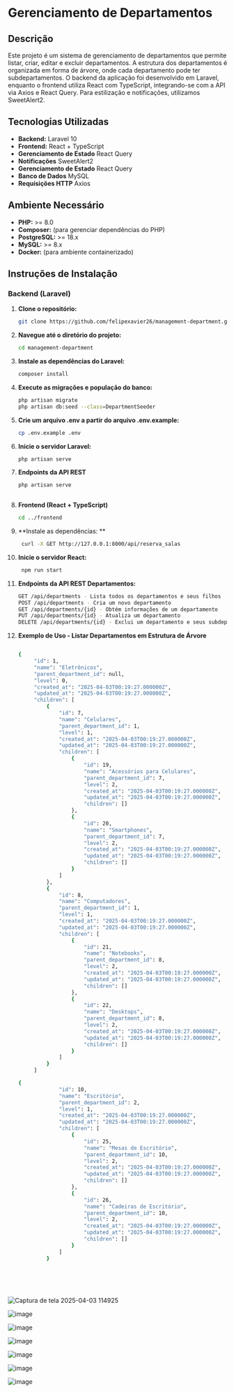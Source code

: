 # Gerenciamento de Departamentos

## Descrição

Este projeto é um sistema de gerenciamento de departamentos que permite listar, criar, editar e excluir departamentos. A estrutura dos departamentos é organizada em forma de árvore, onde cada departamento pode ter subdepartamentos. O backend da aplicação foi desenvolvido em Laravel, enquanto o frontend utiliza React com TypeScript, integrando-se com a API via Axios e React Query. Para estilização e notificações, utilizamos SweetAlert2.

## Tecnologias Utilizadas

- **Backend:** Laravel 10
- **Frontend:** React + TypeScript
- **Gerenciamento de Estado** React Query
- **Notificações** SweetAlert2
- **Gerenciamento de Estado** React Query
- **Banco de Dados** MySQL
- **Requisições HTTP** Axios


## Ambiente Necessário

- **PHP:** >= 8.0 
- **Composer:** (para gerenciar dependências do PHP)
- **PostgreSQL:** >= 18.x
- **MySQL:** >= 8.x
- **Docker:**  (para ambiente containerizado)

## Instruções de Instalação

### Backend (Laravel)

1. **Clone o repositório:**
   ```bash
   git clone https://github.com/felipexavier26/management-department.git

2. **Navegue até o diretório do projeto:**
   ```bash
   cd management-department

3. **Instale as dependências do Laravel:**
   ```bash
   composer install

4. **Execute as migrações e população do banco:**
   ```bash
   php artisan migrate
   php artisan db:seed --class=DepartmentSeeder

5. **Crie um arquivo .env a partir do arquivo .env.example:**
   ```bash
   cp .env.example .env

6. **Inicie o servidor Laravel:**
   ```bash
   php artisan serve

7. **Endpoints da API REST**<br>
    ```bash
   php artisan serve
  
    
8. **Frontend (React + TypeScript)**
   ```bash
   cd ../frontend

9. **Instale as dependências: **
   ```bash
    curl -X GET http://127.0.0.1:8000/api/reserva_salas

9. **Inicie o servidor React:**
   ```bash
    npm run start

1. **Endpoints da API REST Departamentos:**
   ```bash
   GET /api/departments - Lista todos os departamentos e seus filhos
   POST /api/departments - Cria um novo departamento
   GET /api/departments/{id} - Obtém informações de um departamento
   PUT /api/departments/{id} - Atualiza um departamento
   DELETE /api/departments/{id} - Exclui um departamento e seus subdepartamentos

2. **Exemplo de Uso - Listar Departamentos em Estrutura de Árvore**
   ```bash

   {
        "id": 1,
        "name": "Eletrônicos",
        "parent_department_id": null,
        "level": 0,
        "created_at": "2025-04-03T00:19:27.000000Z",
        "updated_at": "2025-04-03T00:19:27.000000Z",
        "children": [
            {
                "id": 7,
                "name": "Celulares",
                "parent_department_id": 1,
                "level": 1,
                "created_at": "2025-04-03T00:19:27.000000Z",
                "updated_at": "2025-04-03T00:19:27.000000Z",
                "children": [
                    {
                        "id": 19,
                        "name": "Acessórios para Celulares",
                        "parent_department_id": 7,
                        "level": 2,
                        "created_at": "2025-04-03T00:19:27.000000Z",
                        "updated_at": "2025-04-03T00:19:27.000000Z",
                        "children": []
                    },
                    {
                        "id": 20,
                        "name": "Smartphones",
                        "parent_department_id": 7,
                        "level": 2,
                        "created_at": "2025-04-03T00:19:27.000000Z",
                        "updated_at": "2025-04-03T00:19:27.000000Z",
                        "children": []
                    }
                ]
            },
            {
                "id": 8,
                "name": "Computadores",
                "parent_department_id": 1,
                "level": 1,
                "created_at": "2025-04-03T00:19:27.000000Z",
                "updated_at": "2025-04-03T00:19:27.000000Z",
                "children": [
                    {
                        "id": 21,
                        "name": "Notebooks",
                        "parent_department_id": 8,
                        "level": 2,
                        "created_at": "2025-04-03T00:19:27.000000Z",
                        "updated_at": "2025-04-03T00:19:27.000000Z",
                        "children": []
                    },
                    {
                        "id": 22,
                        "name": "Desktops",
                        "parent_department_id": 8,
                        "level": 2,
                        "created_at": "2025-04-03T00:19:27.000000Z",
                        "updated_at": "2025-04-03T00:19:27.000000Z",
                        "children": []
                    }
                ]
            }
        ]
   
   {
                "id": 10,
                "name": "Escritório",
                "parent_department_id": 2,
                "level": 1,
                "created_at": "2025-04-03T00:19:27.000000Z",
                "updated_at": "2025-04-03T00:19:27.000000Z",
                "children": [
                    {
                        "id": 25,
                        "name": "Mesas de Escritório",
                        "parent_department_id": 10,
                        "level": 2,
                        "created_at": "2025-04-03T00:19:27.000000Z",
                        "updated_at": "2025-04-03T00:19:27.000000Z",
                        "children": []
                    },
                    {
                        "id": 26,
                        "name": "Cadeiras de Escritório",
                        "parent_department_id": 10,
                        "level": 2,
                        "created_at": "2025-04-03T00:19:27.000000Z",
                        "updated_at": "2025-04-03T00:19:27.000000Z",
                        "children": []
                    }
                ]
            }

<br><br><br>

![Captura de tela 2025-04-03 114925](https://github.com/user-attachments/assets/abfcc5c3-a239-4e33-9c79-7fa4af78ad01)

![image](https://github.com/user-attachments/assets/544b53ac-6c3b-4d59-9582-023eafd4e978)

![image](https://github.com/user-attachments/assets/0d67d248-8e80-431d-a7f1-a835f2bdf963)

![image](https://github.com/user-attachments/assets/ff7831f9-a36c-4e74-a68e-e8459e7d2235)

![image](https://github.com/user-attachments/assets/6e6770eb-ee28-4a32-8f6a-23bc9bb79e42)

![image](https://github.com/user-attachments/assets/27c84618-cca5-496d-8aaa-7e4056167fd6)

![image](https://github.com/user-attachments/assets/6cb861d8-89bb-4278-9576-3544201b2e81)










